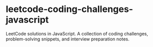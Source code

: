 # leetcode-coding-challenges-javascript
LeetCode solutions in JavaScript. A collection of coding challenges, problem-solving snippets, and interview preparation notes.
